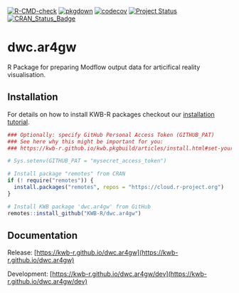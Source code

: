 [![R-CMD-check](https://github.com/KWB-R/dwc.ar4gw/workflows/R-CMD-check/badge.svg)](https://github.com/KWB-R/dwc.ar4gw/actions?query=workflow%3AR-CMD-check)
[![pkgdown](https://github.com/KWB-R/dwc.ar4gw/workflows/pkgdown/badge.svg)](https://github.com/KWB-R/dwc.ar4gw/actions?query=workflow%3Apkgdown)
[![codecov](https://codecov.io/github/KWB-R/dwc.ar4gw/branch/main/graphs/badge.svg)](https://codecov.io/github/KWB-R/dwc.ar4gw)
[![Project Status](https://img.shields.io/badge/lifecycle-experimental-orange.svg)](https://www.tidyverse.org/lifecycle/#experimental)
[![CRAN_Status_Badge](https://www.r-pkg.org/badges/version/dwc.ar4gw)]()

# dwc.ar4gw

R Package for preparing Modflow output data for
articifical reality visualisation.

## Installation

For details on how to install KWB-R packages checkout our [installation tutorial](https://kwb-r.github.io/kwb.pkgbuild/articles/install.html).

```r
### Optionally: specify GitHub Personal Access Token (GITHUB_PAT)
### See here why this might be important for you:
### https://kwb-r.github.io/kwb.pkgbuild/articles/install.html#set-your-github_pat

# Sys.setenv(GITHUB_PAT = "mysecret_access_token")

# Install package "remotes" from CRAN
if (! require("remotes")) {
  install.packages("remotes", repos = "https://cloud.r-project.org")
}

# Install KWB package 'dwc.ar4gw' from GitHub
remotes::install_github("KWB-R/dwc.ar4gw")
```

## Documentation

Release: [https://kwb-r.github.io/dwc.ar4gw](https://kwb-r.github.io/dwc.ar4gw)

Development: [https://kwb-r.github.io/dwc.ar4gw/dev](https://kwb-r.github.io/dwc.ar4gw/dev)
